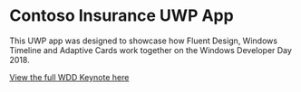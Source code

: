 # Contoso Insurance UWP App
This UWP app was designed to showcase how Fluent Design, Windows Timeline and Adaptive Cards work together on the Windows Developer Day 2018.

[View the full WDD Keynote here](https://www.youtube.com/watch?v=D6YAJxFsmuM)

